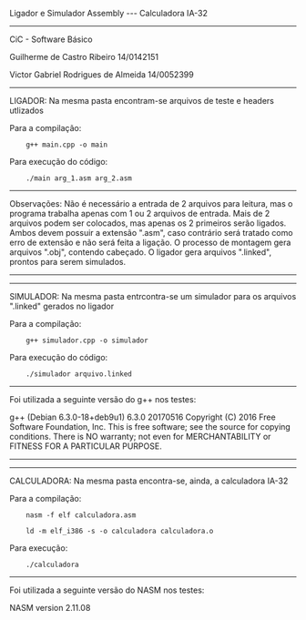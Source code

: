 Ligador e Simulador Assembly --- Calculadora IA-32
************************************************************************************************
CiC - Software Básico

Guilherme de Castro Ribeiro 14/0142151

Victor Gabriel Rodrigues de Almeida 14/0052399
************************************************************************************************

LIGADOR: Na mesma pasta encontram-se arquivos de teste e headers utlizados

Para a compilação:

        g++ main.cpp -o main

Para execução do código:

        ./main arg_1.asm arg_2.asm
_________________________________________________________________________________________________
Observações: Não é necessário a entrada de 2 arquivos para leitura, mas o programa trabalha apenas com 1 ou 2 arquivos de entrada. Mais de 2 arquivos podem ser colocados, mas apenas os 2 primeiros serão ligados.
Ambos devem possuir a extensão ".asm", caso contrário será tratado como erro de extensão e não será feita a ligação.
O processo de montagem gera arquivos ".obj", contendo cabeçado. O ligador gera arquivos ".linked", prontos para serem simulados.
_________________________________________________________________________________________________
_________________________________________________________________________________________________
SIMULADOR: Na mesma pasta entrcontra-se um simulador para os arquivos ".linked" gerados no ligador

Para a compilação:

        g++ simulador.cpp -o simulador

Para execução do código:

        ./simulador arquivo.linked


_________________________________________________________________________________________________
Foi utilizada a seguinte versão do g++ nos testes:

g++ (Debian 6.3.0-18+deb9u1) 6.3.0 20170516
Copyright (C) 2016 Free Software Foundation, Inc.
This is free software; see the source for copying conditions.  There is NO
warranty; not even for MERCHANTABILITY or FITNESS FOR A PARTICULAR PURPOSE.
_________________________________________________________________________________________________
_________________________________________________________________________________________________

CALCULADORA: Na mesma pasta encontra-se, ainda, a calculadora IA-32

Para a compilação:

        nasm -f elf calculadora.asm

        ld -m elf_i386 -s -o calculadora calculadora.o

Para execução:

        ./calculadora
_________________________________________________________________________________________________
Foi utilizada a seguinte versão do NASM nos testes:

NASM version 2.11.08
